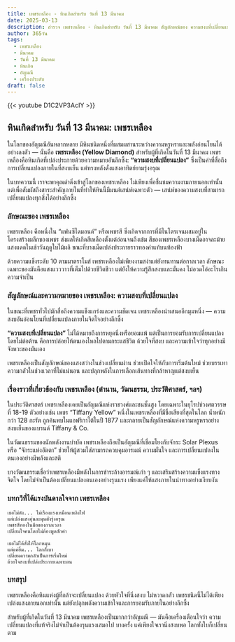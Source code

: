 ```yaml
---
title: เพชรเหลือง - หินเกิดสำหรับ วันที่ 13 มีนาคม
date: 2025-03-13
description: สำรวจ เพชรเหลือง - หินเกิดสำหรับ วันที่ 13 มีนาคม สัญลักษณ์ของ ความสงบที่เปลี่ยนแปลง มาเรียนรู้ความหมายลึกซึ้งของหินพิเศษนี้
author: 365วัน
tags:
  - เพชรเหลือง
  - มีนาคม
  - วันที่ 13 มีนาคม
  - หินเกิด
  - อัญมณี
  - เครื่องประดับ
draft: false
---
```


{{< youtube D1C2VP3AcIY >}}

## หินเกิดสำหรับ วันที่ 13 มีนาคม: เพชรเหลือง

ในโลกของอัญมณีอันหลากหลาย มีหินชนิดหนึ่งที่ผสมผสานระหว่างความหรูหราและพลังอ่อนโยนได้อย่างลงตัว — นั่นคือ **เพชรเหลือง (Yellow Diamond)** สำหรับผู้ที่เกิดในวันที่ 13 มีนาคม เพชรเหลืองคือหินเกิดที่เปล่งประกายด้วยความหมายอันลึกซึ้ง: **“ความสงบที่เปลี่ยนแปลง”** ซึ่งเป็นคำที่สื่อถึงการเปลี่ยนแปลงภายในที่สงบเย็น แต่ทรงพลังดั่งแสงอาทิตย์ยามรุ่งอรุณ

ในบทความนี้ เราจะพาคุณดำดิ่งเข้าสู่โลกของเพชรเหลือง ไม่เพียงเพื่อชื่นชมความงามภายนอกเท่านั้น แต่เพื่อสัมผัสถึงสาระสำคัญภายในที่ทำให้หินนี้มีมนต์เสน่ห์เฉพาะตัว — เสน่ห์ของความสงบที่สามารถเปลี่ยนแปลงทุกสิ่งได้อย่างลึกซึ้ง

### ลักษณะของ เพชรเหลือง

เพชรเหลือง คือหนึ่งใน “แฟนซีไดมอนด์” หรือเพชรสี ซึ่งเกิดจากการที่มีไนโตรเจนผสมอยู่ในโครงสร้างผลึกของเพชร ส่งผลให้เกิดสีเหลืองตั้งแต่อ่อนจนถึงเข้ม สีของเพชรเหลืองบางเม็ดอาจละม้ายแสงแดดในเช้าวันฤดูใบไม้ผลิ ขณะที่บางเม็ดเปล่งประกายราวทองคำแท้บนท้องฟ้า

ด้วยความแข็งระดับ 10 ตามมาตราโมส์ เพชรเหลืองไม่เพียงงามสง่าแต่ยังทนทานต่อกาลเวลา ลักษณะเฉพาะของมันคือแสงแวววาวที่เต็มไปด้วยชีวิตชีวา แต่ยังให้ความรู้สึกสงบและมั่นคง ไม่อวดโอ่อะไรเกินความจำเป็น

### สัญลักษณ์และความหมายของ เพชรเหลือง: ความสงบที่เปลี่ยนแปลง

ในขณะที่เพชรทั่วไปมักสื่อถึงความแข็งแกร่งและความชัดเจน เพชรเหลืองนำเสนออีกมุมหนึ่ง — ความสงบอันอ่อนโยนที่เปลี่ยนแปลงภายในจิตใจอย่างลึกซึ้ง

**“ความสงบที่เปลี่ยนแปลง”** ไม่ได้หมายถึงการหยุดนิ่งหรือยอมแพ้ แต่เป็นการยอมรับการเปลี่ยนแปลงโดยไม่ต่อต้าน คือการปล่อยให้ตนเองไหลไปตามกระแสชีวิต ด้วยใจที่สงบ และความเข้าใจว่าทุกอย่างมีจังหวะของมันเอง

เพชรเหลืองเป็นสัญลักษณ์ของแสงสว่างในช่วงเปลี่ยนผ่าน ช่วยเปิดใจให้กับการเริ่มต้นใหม่ ช่วยบรรเทาความกลัวในช่วงเวลาที่ไม่แน่นอน และปลุกพลังในการเลือกเส้นทางที่กล้าหาญแต่สงบเย็น

### เรื่องราวที่เกี่ยวข้องกับ เพชรเหลือง (ตำนาน, วัฒนธรรม, ประวัติศาสตร์, ฯลฯ)

ในประวัติศาสตร์ เพชรเหลืองเคยเป็นอัญมณีแห่งราชวงศ์และชนชั้นสูง โดยเฉพาะในยุโรปช่วงศตวรรษที่ 18-19 ตัวอย่างเช่น เพชร “Tiffany Yellow” หนึ่งในเพชรเหลืองที่มีชื่อเสียงที่สุดในโลก น้ำหนักกว่า 128 กะรัต ถูกค้นพบในแอฟริกาใต้ในปี 1877 และกลายเป็นสัญลักษณ์แห่งความหรูหราอย่างสงบเย็นของแบรนด์ Tiffany & Co.

ในวัฒนธรรมของนักพลังงานบำบัด เพชรเหลืองถือเป็นอัญมณีที่เชื่อมโยงกับจักระ Solar Plexus หรือ “จักระแห่งอัตตา” ช่วยให้ผู้สวมใส่สามารถควบคุมอารมณ์ ความมั่นใจ และการเปลี่ยนแปลงในตนเองอย่างมีพลังและสติ

บางวัฒนธรรมเชื่อว่าเพชรเหลืองมีพลังในการชำระล้างอารมณ์เก่า ๆ และเสริมสร้างความแข็งแรงทางจิตใจ โดยไม่จำเป็นต้องเปลี่ยนแปลงตนเองอย่างรุนแรง เพียงแค่ให้แสงภายในนำทางอย่างเงียบงัน

### บทกวีที่ได้แรงบันดาลใจจาก เพชรเหลือง

```
เธอไม่ดัง... ไม่เรืองแรงเหมือนเพลิงไฟ  
แต่เปล่งแสงอุ่นละมุนดั่งรุ่งอรุณ  
เพชรสีทองในมือของกาลเวลา  
เปลี่ยนใจคนโดยไม่ต้องพูดสักคำ

เธอไม่ได้สั่งให้โลกหมุน  
แต่แค่ยิ้ม... โลกก็เบา  
เปลี่ยนความกลัวเป็นการเริ่มใหม่  
ด้วยใจสงบที่เปล่งประกายเฉพาะตน
```

### บทสรุป

เพชรเหลืองคือหินแห่งผู้ที่กล้าจะเปลี่ยนแปลง ด้วยหัวใจที่นิ่งสงบ ไม่หวาดกลัว เพชรชนิดนี้ไม่ได้เพียงเปล่งแสงภายนอกเท่านั้น แต่ยังปลุกพลังความเข้าใจและการยอมรับภายในอย่างลึกซึ้ง

สำหรับผู้ที่เกิดในวันที่ 13 มีนาคม เพชรเหลืองเป็นมากกว่าอัญมณี — มันคือเครื่องเตือนใจว่า ความเปลี่ยนแปลงที่แท้จริงไม่จำเป็นต้องรุนแรงเสมอไป บางครั้ง แค่เพียงใจเรานิ่งสงบพอ โลกทั้งใบก็เปลี่ยนตาม